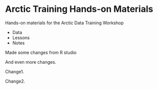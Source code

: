 # Arctic Training Hands-on Materials

Hands-on materials for the Arctic Data Training Workshop

* Data
* Lessons
* Notes

Made some changes from R studio 

And even more changes.  

Change1.  

Change2.